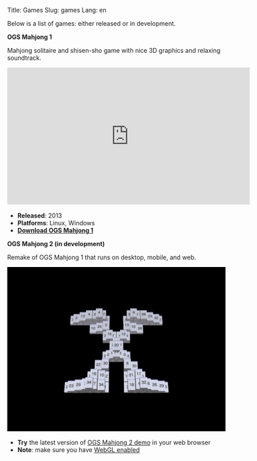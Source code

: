 Title: Games
Slug: games
Lang: en

Below is a list of games: either released or in development.

</div></div><div class="news_item"><div class="news_item_contents">

**OGS Mahjong 1**

Mahjong solitaire and shisen-sho game with nice 3D graphics and relaxing soundtrack.

<iframe width="560" height="315" src="https://www.youtube.com/embed/XdOzD_Hc2lQ" frameborder="0" allowfullscreen></iframe>

* **Released**: 2013
* **Platforms**: Linux, Windows
* **[Download OGS Mahjong 1][ogs-mahjong-1]**

</div></div><div class="news_item"><div class="news_item_contents">

**OGS Mahjong 2 (in development)**

Remake of OGS Mahjong 1 that runs on desktop, mobile, and web.

[![shot][ogs-mahjong-2-screenshot]][ogs-mahjong-2-web-release]

* **Try** the latest version of [OGS Mahjong 2 demo][ogs-mahjong-2-web-release] in your web browser
* **Note**: make sure you have [WebGL enabled][webgl]

[ogs-mahjong-1]: ../../en/page/ogs-mahjong-1.html
[ogs-mahjong-2-screenshot]: ../../images/ogs-mahjong-2-screenshot.png
[ogs-mahjong-2-web-release]: https://ogstudio.github.io/ogs-mahjong/
[webgl]: https://get.webgl.org

